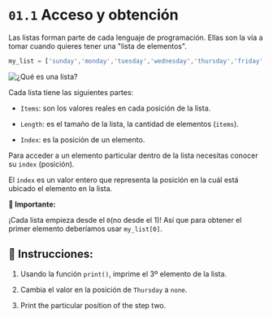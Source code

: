 # `01.1` Acceso y obtención

Las listas forman parte de cada lenguaje de programación. Ellas son la vía a tomar cuando quieres tener una "lista de elementos".

```js
my_list = ['sunday','monday','tuesday','wednesday','thursday','friday','saturday'];

```

![¿Qué es una lista?](http://i.imgur.com/DbmSOHT.png)

Cada lista tiene las siguientes partes:
- `Items`: son los valores reales en cada posición de la lista.

- `Length`: es el tamaño de la lista, la cantidad de elementos (`items`).

- `Index`: es la posición de un elemento.

Para acceder a un elemento particular dentro de la lista necesitas conocer su `index` (posición).

El `index` es un valor entero que representa la posición en la cuál está ubicado el elemento en la lista.

**:mag_right: Importante:**

 ¡Cada lista empieza desde el `0`(no desde el 1)! Así que para obtener el primer elemento deberíamos usar `my_list[0]`.

## 📝 Instrucciones:

1. Usando la función `print()`, imprime el 3º elemento de la lista.

2. Cambia el valor en la posición de `Thursday` a `none`.

3. Print the particular position of the step two.
